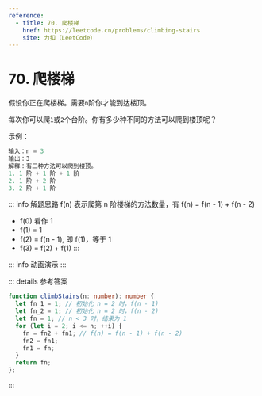 ```yaml
---
reference:
  - title: 70. 爬楼梯
    href: https://leetcode.cn/problems/climbing-stairs
    site: 力扣（LeetCode）
---
```


# 70. 爬楼梯

假设你正在爬楼梯。需要`n`阶你才能到达楼顶。

每次你可以爬`1`或`2`个台阶。你有多少种不同的方法可以爬到楼顶呢？

示例：

```js
输入：n = 3
输出：3
解释：有三种方法可以爬到楼顶。
1. 1 阶 + 1 阶 + 1 阶
2. 1 阶 + 2 阶
3. 2 阶 + 1 阶
```

::: info 解题思路
f(n) 表示爬第 n 阶楼梯的方法数量，有 f(n) = f(n - 1) + f(n - 2)
- f(0) 看作 1
- f(1) = 1
- f(2) = f(n - 1), 即 f(1)，等于 1
- f(3) = f(2) + f(1)
:::

<script setup>
import Demo from './demos/70.vue';
</script>

::: info 动画演示
<Demo />
:::

::: details 参考答案
```ts
function climbStairs(n: number): number {
  let fn_1 = 1; // 初始化 n = 2 时，f(n - 1)
  let fn_2 = 1; // 初始化 n = 2 时，f(n - 2)
  let fn = 1; // n < 3 时，结果为 1
  for (let i = 2; i <= n; ++i) {
    fn = fn2 + fn1; // f(n) = f(n - 1) + f(n - 2)
    fn2 = fn1;
    fn1 = fn;
  }
  return fn;
};
```
:::
